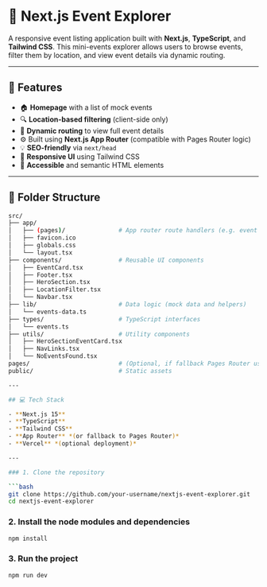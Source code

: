 # 🎉 Next.js Event Explorer

A responsive event listing application built with **Next.js**, **TypeScript**, and **Tailwind CSS**. This mini-events explorer allows users to browse events, filter them by location, and view event details via dynamic routing.

---

## 🚀 Features

- 🏠 **Homepage** with a list of mock events
- 🔍 **Location-based filtering** (client-side only)
- 🧭 **Dynamic routing** to view full event details
- ⚙️ Built using **Next.js App Router** (compatible with Pages Router logic)
- 💡 **SEO-friendly** via `next/head`
- 📱 **Responsive UI** using Tailwind CSS
- 🧠 **Accessible** and semantic HTML elements

---

## 📁 Folder Structure

```bash
src/
├── app/
│   ├── (pages)/               # App router route handlers (e.g. event detail page)
│   ├── favicon.ico
│   ├── globals.css
│   └── layout.tsx
├── components/                # Reusable UI components
│   ├── EventCard.tsx
│   ├── Footer.tsx
│   ├── HeroSection.tsx
│   ├── LocationFilter.tsx
│   └── Navbar.tsx
├── lib/                       # Data logic (mock data and helpers)
│   └── events-data.ts
├── types/                     # TypeScript interfaces
│   └── events.ts
├── utils/                     # Utility components
│   ├── HeroSectionEventCard.tsx
│   ├── NavLinks.tsx
│   └── NoEventsFound.tsx
pages/                         # (Optional, if fallback Pages Router used)
public/                        # Static assets

---

## 💻 Tech Stack

- **Next.js 15**
- **TypeScript**
- **Tailwind CSS**
- **App Router** *(or fallback to Pages Router)*
- **Vercel** *(optional deployment)*

---

### 1. Clone the repository

```bash
git clone https://github.com/your-username/nextjs-event-explorer.git
cd nextjs-event-explorer
```

### 2. Install the node modules and dependencies

```bash
npm install
```
### 3. Run the project

```bash
npm run dev
```